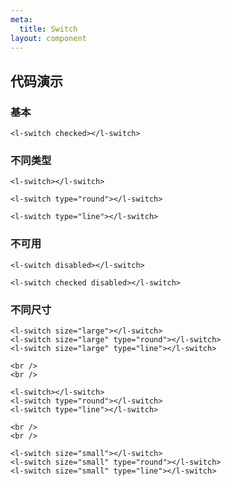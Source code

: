 ```yaml
---
meta:
  title: Switch
layout: component
---
```


## 代码演示

### 基本

```html:preview
<l-switch checked></l-switch>
```

### 不同类型

```html:preview
<l-switch></l-switch>

<l-switch type="round"></l-switch>

<l-switch type="line"></l-switch>
```

### 不可用

```html:preview
<l-switch disabled></l-switch>

<l-switch checked disabled></l-switch>
```

### 不同尺寸

```html:preview
<l-switch size="large"></l-switch>
<l-switch size="large" type="round"></l-switch>
<l-switch size="large" type="line"></l-switch>

<br />
<br />

<l-switch></l-switch>
<l-switch type="round"></l-switch>
<l-switch type="line"></l-switch>

<br />
<br />

<l-switch size="small"></l-switch>
<l-switch size="small" type="round"></l-switch>
<l-switch size="small" type="line"></l-switch>
```
